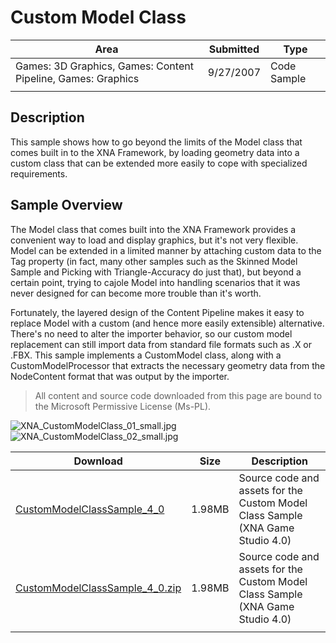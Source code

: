 # Custom Model Class

|Area|Submitted|Type|
|-|-|-|
Games: 3D Graphics, Games: Content Pipeline, Games: Graphics|9/27/2007|Code Sample
||||

## Description

This sample shows how to go beyond the limits of the Model class that comes built in to the XNA Framework, by loading geometry data into a custom class that can be extended more easily to cope with specialized requirements.

## Sample Overview

The Model class that comes built into the XNA Framework provides a convenient way to load and display graphics, but it's not very flexible. Model can be extended in a limited manner by attaching custom data to the Tag property (in fact, many other samples such as the Skinned Model Sample and Picking with Triangle-Accuracy do just that), but beyond a certain point, trying to cajole Model into handling scenarios that it was never designed for can become more trouble than it's worth.

Fortunately, the layered design of the Content Pipeline makes it easy to replace Model with a custom (and hence more easily extensible) alternative. There's no need to alter the importer behavior, so our custom model replacement can still import data from standard file formats such as .X or .FBX. This sample implements a CustomModel class, along with a CustomModelProcessor that extracts the necessary geometry data from the NodeContent format that was output by the importer.

> All content and source code downloaded from this page are bound to the Microsoft Permissive License (Ms-PL).

![XNA_CustomModelClass_01_small.jpg](https://github.com/simondarksidej/XNAGameStudio/blob/master/Images/XNA_CustomModelClass_01_small.jpg?raw=true)
![XNA_CustomModelClass_02_small.jpg](https://github.com/simondarksidej/XNAGameStudio/blob/master/Images/XNA_CustomModelClass_02_small.jpg?raw=true)
 
Download | Size | Description
---|---|---|
[CustomModelClassSample_4_0](https://github.com/simondarksidej/XNAGameStudio/tree/master/Samples/CustomModelClassSample_4_0) | 1.98MB | Source code and assets for the Custom Model Class Sample (XNA Game Studio 4.0)
[CustomModelClassSample_4_0.zip](https://github.com/simondarksidej/XNAGameStudioZips/raw/zips/CustomModelClassSample_4_0.zip) | 1.98MB | Source code and assets for the Custom Model Class Sample (XNA Game Studio 4.0)
||||

